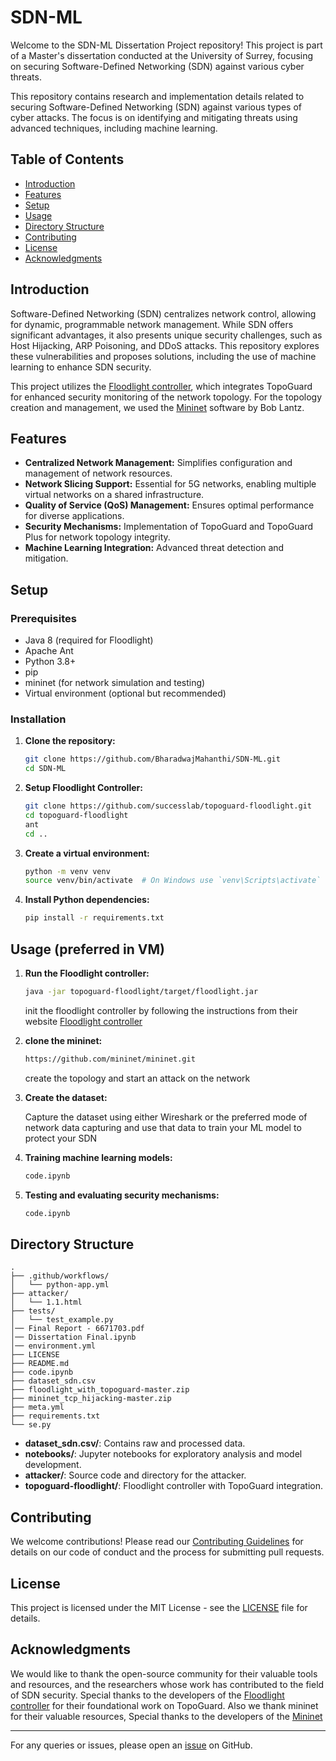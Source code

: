 # SDN-ML

Welcome to the SDN-ML Dissertation Project repository! This project is part of a Master's dissertation conducted at the University of Surrey, focusing on securing Software-Defined Networking (SDN) against various cyber threats.

This repository contains research and implementation details related to securing Software-Defined Networking (SDN) against various types of cyber attacks. The focus is on identifying and mitigating threats using advanced techniques, including machine learning.

## Table of Contents

- [Introduction](#introduction)
- [Features](#features)
- [Setup](#setup)
- [Usage](#usage)
- [Directory Structure](#directory-structure)
- [Contributing](#contributing)
- [License](#license)
- [Acknowledgments](#acknowledgments)

## Introduction

Software-Defined Networking (SDN) centralizes network control, allowing for dynamic, programmable network management. While SDN offers significant advantages, it also presents unique security challenges, such as Host Hijacking, ARP Poisoning, and DDoS attacks. This repository explores these vulnerabilities and proposes solutions, including the use of machine learning to enhance SDN security.

This project utilizes the [Floodlight controller](https://github.com/successlab/topoguard-floodlight?tab=readme-ov-file), which integrates TopoGuard for enhanced security monitoring of the network topology. For the topology creation and management, we used the [Mininet](https://github.com/mininet/mininet) software by Bob Lantz.

## Features

- **Centralized Network Management:** Simplifies configuration and management of network resources.
- **Network Slicing Support:** Essential for 5G networks, enabling multiple virtual networks on a shared infrastructure.
- **Quality of Service (QoS) Management:** Ensures optimal performance for diverse applications.
- **Security Mechanisms:** Implementation of TopoGuard and TopoGuard Plus for network topology integrity.
- **Machine Learning Integration:** Advanced threat detection and mitigation.

## Setup

### Prerequisites

- Java 8 (required for Floodlight)
- Apache Ant
- Python 3.8+
- pip
- mininet (for network simulation and testing)
- Virtual environment (optional but recommended)

### Installation

1. **Clone the repository:**

   ```sh
   git clone https://github.com/BharadwajMahanthi/SDN-ML.git
   cd SDN-ML
   ```

2. **Setup Floodlight Controller:**

   ```sh
   git clone https://github.com/successlab/topoguard-floodlight.git
   cd topoguard-floodlight
   ant
   cd ..
   ```

3. **Create a virtual environment:**

   ```sh
   python -m venv venv
   source venv/bin/activate  # On Windows use `venv\Scripts\activate`
   ```

4. **Install Python dependencies:**

   ```sh
   pip install -r requirements.txt
   ```

## Usage (preferred in VM)

1. **Run the Floodlight controller:**

   ```sh
   java -jar topoguard-floodlight/target/floodlight.jar
   ```
   init the floodlight controller by following the instructions from their website [Floodlight controller](https://github.com/successlab/topoguard-floodlight?tab=readme-ov-file)
   
3. **clone the mininet:**
   ```sh
   https://github.com/mininet/mininet.git
   ```
   create the topology and start an attack on the network
   

3. **Create the dataset:**

   Capture the dataset using either Wireshark or the preferred mode of network data capturing and use that data to train your ML model to protect your SDN
   

4. **Training machine learning models:**

   ```sh
   code.ipynb
   ```

4. **Testing and evaluating security mechanisms:**

   ```sh
   code.ipynb
   ```

## Directory Structure

```
.
├── .github/workflows/
│   └── python-app.yml
├── attacker/
│   └── 1.1.html
├── tests/
│   └── test_example.py
│── Final Report - 6671703.pdf
│── Dissertation Final.ipynb
│── environment.yml
├── LICENSE
├── README.md
├── code.ipynb
├── dataset_sdn.csv
├── floodlight_with_topoguard-master.zip
├── mininet_tcp_hijacking-master.zip
├── meta.yml
├── requirements.txt
└── se.py

```

- **dataset_sdn.csv/**: Contains raw and processed data.
- **notebooks/**: Jupyter notebooks for exploratory analysis and model development.
- **attacker/**: Source code and directory for the attacker.
- **topoguard-floodlight/**: Floodlight controller with TopoGuard integration.

## Contributing

We welcome contributions! Please read our [Contributing Guidelines](CONTRIBUTING.md) for details on our code of conduct and the process for submitting pull requests.

## License

This project is licensed under the MIT License - see the [LICENSE](LICENSE) file for details.

## Acknowledgments

We would like to thank the open-source community for their valuable tools and resources, and the researchers whose work has contributed to the field of SDN security. Special thanks to the developers of the [Floodlight controller](https://github.com/successlab/topoguard-floodlight?tab=readme-ov-file) for their foundational work on TopoGuard. Also we thank mininet for their valuable resources, Special thanks to the developers of the [Mininet](https://github.com/mininet/mininet)

---

For any queries or issues, please open an [issue](https://github.com/BharadwajMahanthi/SDN-ML/issues) on GitHub.
